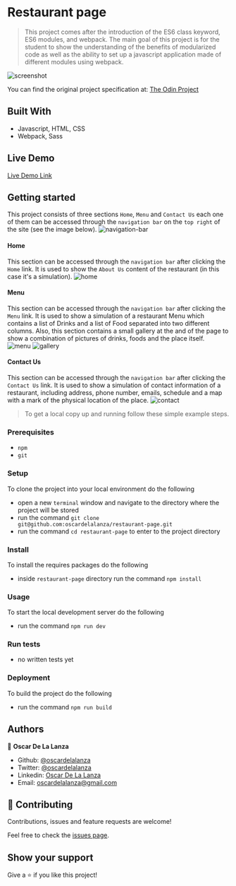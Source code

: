 # Restaurant page
> This project comes after the introduction of the ES6 class keyword, ES6 modules, and webpack. The main goal of this
> project is for the student to show the understanding of the benefits of modularized code as well as the ability to set
> up a javascript application made of different modules using webpack.


![screenshot](./screenshots/preview.png)

You can find the original project specification at: [The Odin Project](https://www.theodinproject.com/courses/javascript/lessons/restaurant-page)

## Built With

- Javascript, HTML, CSS
- Webpack, Sass

## Live Demo

[Live Demo Link](https://raw.githack.com/oscardelalanza/restaurant-page/feature/restaurant/dist/index.html)

## Getting started

This project consists of three sections `Home`, `Menu` and `Contact Us` each one of them can be accessed through the 
`navigation bar` on the `top right` of the site (see the image below). 
![navigation-bar](./screenshots/navbar.png)

#### Home
This section can be accessed through the `navigation bar` after clicking the `Home` link. It is used to show the `About Us`
content of the restaurant (in this case it's a simulation).
![home](./screenshots/home.png)

#### Menu
This section can be accessed through the `navigation bar` after clicking the `Menu` link. It is used to show a simulation
of a restaurant Menu which contains a list of Drinks and a list of Food separated into two different columns. Also, this
section contains a small gallery at the and of the page to show a combination of pictures of drinks, foods and the place itself.
![menu](./screenshots/menu.png)
![gallery](./screenshots/gallery.png)

#### Contact Us
This section can be accessed through the `navigation bar` after clicking the `Contact Us` link. It is used to show a simulation
of contact information of a restaurant, including address, phone number, emails, schedule and a map with a mark of the physical
location of the place.
![contact](./screenshots/contact.png)

> To get a local copy up and running follow these simple example steps.
 
### Prerequisites

- `npm`
- `git`

### Setup

To clone the project into your local environment do the following

- open a new `terminal` window and navigate to the directory where the project will be stored
- run the command `git clone git@github.com:oscardelalanza/restaurant-page.git`
- run the command `cd restaurant-page` to enter to the project directory

### Install

To install the requires packages do the following

- inside `restaurant-page` directory run the command `npm install`

### Usage

To start the local development server do the following

- run the command `npm run dev` 

### Run tests

- no written tests yet

### Deployment

To build the project do the following

- run the command `npm run build`
 
## Authors

👤 **Oscar De La Lanza**

- Github: [@oscardelalanza](https://github.com/oscardelalanza)
- Twitter: [@oscardelalanza](https://twitter.com/oscardelalanza)
- Linkedin: [Oscar De La Lanza](https://www.linkedin.com/in/oscardelalanza/)
- Email: oscardelalanza@gmail.com

## 🤝 Contributing

Contributions, issues and feature requests are welcome!

Feel free to check the [issues page](https://github.com/oscardelalanza/restaurant-page/issues).

## Show your support

Give a ⭐️ if you like this project!
